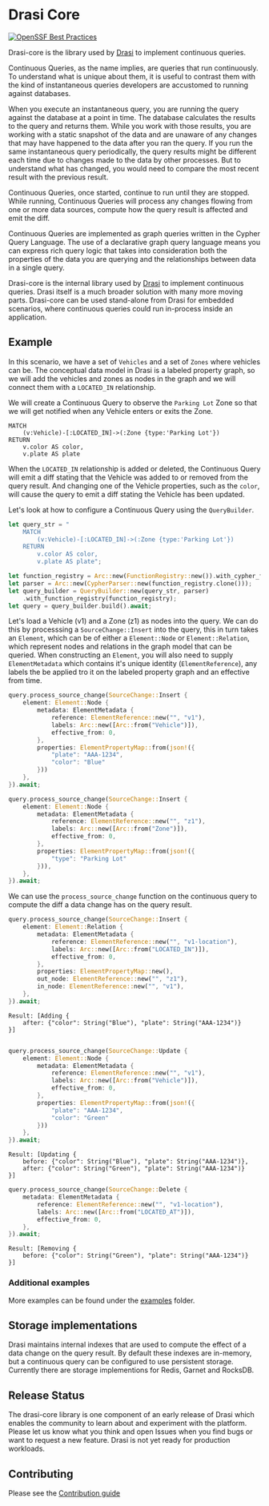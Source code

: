 # Drasi Core
[![OpenSSF Best Practices](https://www.bestpractices.dev/projects/10588/badge)](https://www.bestpractices.dev/projects/10588)

Drasi-core is the library used by [Drasi](https://github.com/drasi-project/drasi-platform) to implement continuous queries.

Continuous Queries, as the name implies, are queries that run continuously. To understand what is unique about them, it is useful to contrast them with the kind of instantaneous queries developers are accustomed to running against databases.

When you execute an instantaneous query, you are running the query against the database at a point in time. The database calculates the results to the query and returns them. While you work with those results, you are working with a static snapshot of the data and are unaware of any changes that may have happened to the data after you ran the query. If you run the same instantaneous query periodically, the query results might be different each time due to changes made to the data by other processes. But to understand what has changed, you would need to compare the most recent result with the previous result.

Continuous Queries, once started, continue to run until they are stopped. While running, Continuous Queries will process any changes flowing from one or more data sources, compute how the query result is affected and emit the diff.

Continuous Queries are implemented as graph queries written in the Cypher Query Language. The use of a declarative graph query language means you can express rich query logic that takes into consideration both the properties of the data you are querying and the relationships between data in a single query.

Drasi-core is the internal library used by [Drasi](https://github.com/drasi-project/drasi-platform) to implement continuous queries. Drasi itself is a much broader solution with many more moving parts.  Drasi-core can be used stand-alone from Drasi for embedded scenarios, where continuous queries could run in-process inside an application.

## Example

In this scenario, we have a set of `Vehicles` and a set of `Zones` where vehicles can be.  The conceptual data model in Drasi is a labeled property graph, so we will add the vehicles and zones as nodes in the graph and we will connect them with a `LOCATED_IN` relationship.

We will create a Continuous Query to observe the `Parking Lot` Zone so that we will get notified when any Vehicle enters or exits the Zone.

```cypher
MATCH 
    (v:Vehicle)-[:LOCATED_IN]->(:Zone {type:'Parking Lot'}) 
RETURN 
    v.color AS color, 
    v.plate AS plate
```

When the `LOCATED_IN` relationship is added or deleted, the Continuous Query will emit a diff stating that the Vehicle was added to or removed from the query result. And changing one of the Vehicle properties, such as the `color`, will cause the query to emit a diff stating the Vehicle has been updated.

Let's look at how to configure a Continuous Query using the `QueryBuilder`.

```rust
let query_str = "
    MATCH 
        (v:Vehicle)-[:LOCATED_IN]->(:Zone {type:'Parking Lot'}) 
    RETURN 
        v.color AS color, 
        v.plate AS plate";

let function_registry = Arc::new(FunctionRegistry::new()).with_cypher_function_set();
let parser = Arc::new(CypherParser::new(function_registry.clone()));
let query_builder = QueryBuilder::new(query_str, parser)
    .with_function_registry(function_registry);
let query = query_builder.build().await;
```

Let's load a Vehicle (v1) and a Zone (z1) as nodes into the query.
We can do this by processsing a `SourceChange::Insert` into the query, this in turn takes an `Element`, which can be of either a `Element::Node` or `Element::Relation`, which represent nodes and relations in the graph model that can be queried.  When constructing an `Element`, you will also need to supply `ElementMetadata` which contains it's unique identity (`ElementReference`), any labels the be applied tro it on the labeled property graph and an effective from time.

```rust
query.process_source_change(SourceChange::Insert {
    element: Element::Node {
        metadata: ElementMetadata {
            reference: ElementReference::new("", "v1"),
            labels: Arc::new([Arc::from("Vehicle")]),
            effective_from: 0,
        },
        properties: ElementPropertyMap::from(json!({
            "plate": "AAA-1234",
            "color": "Blue"
        }))
    },
}).await;

query.process_source_change(SourceChange::Insert {
    element: Element::Node {
        metadata: ElementMetadata {
            reference: ElementReference::new("", "z1"),
            labels: Arc::new([Arc::from("Zone")]),
            effective_from: 0,
        },
        properties: ElementPropertyMap::from(json!({
            "type": "Parking Lot"
        })),
    },
}).await;
```

We can use the `process_source_change` function on the continuous query to compute the diff a data change has on the query result.


```rust
query.process_source_change(SourceChange::Insert {
    element: Element::Relation {
        metadata: ElementMetadata {
            reference: ElementReference::new("", "v1-location"),
            labels: Arc::new([Arc::from("LOCATED_IN")]),
            effective_from: 0,
        },
        properties: ElementPropertyMap::new(),
        out_node: ElementReference::new("", "z1"),
        in_node: ElementReference::new("", "v1"),
    },
}).await;
```

```
Result: [Adding { 
    after: {"color": String("Blue"), "plate": String("AAA-1234")} 
}]
```

```rust

query.process_source_change(SourceChange::Update {
    element: Element::Node {
        metadata: ElementMetadata {
            reference: ElementReference::new("", "v1"),
            labels: Arc::new([Arc::from("Vehicle")]),
            effective_from: 0,
        },
        properties: ElementPropertyMap::from(json!({
            "plate": "AAA-1234",
            "color": "Green"
        }))
    },
}).await;
```

```
Result: [Updating { 
    before: {"color": String("Blue"), "plate": String("AAA-1234")}, 
    after: {"color": String("Green"), "plate": String("AAA-1234")} 
}]
```

```rust
query.process_source_change(SourceChange::Delete {
    metadata: ElementMetadata {
        reference: ElementReference::new("", "v1-location"),
        labels: Arc::new([Arc::from("LOCATED_AT")]),
        effective_from: 0,
    },
}).await;
```

```
Result: [Removing { 
    before: {"color": String("Green"), "plate": String("AAA-1234")} 
}]
```

### Additional examples

More examples can be found under the [examples](examples) folder.

## Storage implementations

Drasi maintains internal indexes that are used to compute the effect of a data change on the query result. By default these indexes are in-memory, but a continuous query can be configured to use persistent storage.  Currently there are storage implementions for Redis, Garnet and RocksDB.


## Release Status

The drasi-core library is one component of an early release of Drasi which enables the community to learn about and experiment with the platform. Please let us know what you think and open Issues when you find bugs or want to request a new feature. Drasi is not yet ready for production workloads.


## Contributing

Please see the [Contribution guide](CONTRIBUTING.md)
